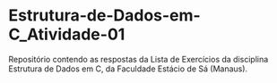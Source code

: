 # Estrutura-de-Dados-em-C_Atividade-01
Repositório contendo as respostas da Lista de Exercícios da disciplina Estrutura de Dados em C, da Faculdade Estácio de Sá (Manaus).
